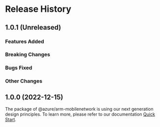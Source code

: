 # Release History

## 1.0.1 (Unreleased)

### Features Added

### Breaking Changes

### Bugs Fixed

### Other Changes

## 1.0.0 (2022-12-15)

The package of @azure/arm-mobilenetwork is using our next generation design principles. To learn more, please refer to our documentation [Quick Start](https://aka.ms/js-track2-quickstart).

